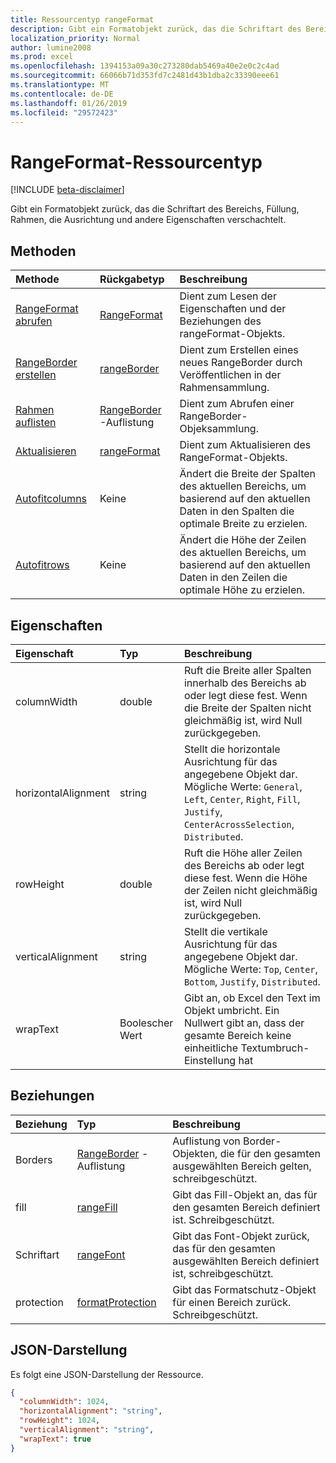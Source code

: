 ```yaml
---
title: Ressourcentyp rangeFormat
description: Gibt ein Formatobjekt zurück, das die Schriftart des Bereichs, Füllung, Rahmen, die Ausrichtung und andere Eigenschaften verschachtelt.
localization_priority: Normal
author: lumine2008
ms.prod: excel
ms.openlocfilehash: 1394153a09a30c273280dab5469a40e2e0c2c4ad
ms.sourcegitcommit: 66066b71d353fd7c2481d43b1dba2c33390eee61
ms.translationtype: MT
ms.contentlocale: de-DE
ms.lasthandoff: 01/26/2019
ms.locfileid: "29572423"
---
```

# <a name="rangeformat-resource-type"></a>RangeFormat-Ressourcentyp

[!INCLUDE [beta-disclaimer](../../includes/beta-disclaimer.md)]

Gibt ein Formatobjekt zurück, das die Schriftart des Bereichs, Füllung, Rahmen, die Ausrichtung und andere Eigenschaften verschachtelt.


## <a name="methods"></a>Methoden

| Methode           | Rückgabetyp    |Beschreibung|
|:---------------|:--------|:----------|
|[RangeFormat abrufen](../api/rangeformat-get.md) | [RangeFormat](rangeformat.md) |Dient zum Lesen der Eigenschaften und der Beziehungen des rangeFormat-Objekts.|
|[RangeBorder erstellen](../api/rangeformat-post-borders.md) |[rangeBorder](rangeborder.md)| Dient zum Erstellen eines neues RangeBorder durch Veröffentlichen in der Rahmensammlung.|
|[Rahmen auflisten](../api/rangeformat-list-borders.md) |[RangeBorder](rangeborder.md) -Auflistung| Dient zum Abrufen einer RangeBorder-Objeksammlung.|
|[Aktualisieren](../api/rangeformat-update.md) | [rangeFormat](rangeformat.md) |Dient zum Aktualisieren des RangeFormat-Objekts. |
|[Autofitcolumns](../api/rangeformat-autofitcolumns.md)|Keine|Ändert die Breite der Spalten des aktuellen Bereichs, um basierend auf den aktuellen Daten in den Spalten die optimale Breite zu erzielen.|
|[Autofitrows](../api/rangeformat-autofitrows.md)|Keine|Ändert die Höhe der Zeilen des aktuellen Bereichs, um basierend auf den aktuellen Daten in den Zeilen die optimale Höhe zu erzielen.|

## <a name="properties"></a>Eigenschaften
| Eigenschaft     | Typ   |Beschreibung|
|:---------------|:--------|:----------|
|columnWidth|double|Ruft die Breite aller Spalten innerhalb des Bereichs ab oder legt diese fest. Wenn die Breite der Spalten nicht gleichmäßig ist, wird Null zurückgegeben.|
|horizontalAlignment|string|Stellt die horizontale Ausrichtung für das angegebene Objekt dar. Mögliche Werte: `General`, `Left`, `Center`, `Right`, `Fill`, `Justify`, `CenterAcrossSelection`, `Distributed`.|
|rowHeight|double|Ruft die Höhe aller Zeilen des Bereichs ab oder legt diese fest. Wenn die Höhe der Zeilen nicht gleichmäßig ist, wird Null zurückgegeben.|
|verticalAlignment|string|Stellt die vertikale Ausrichtung für das angegebene Objekt dar. Mögliche Werte: `Top`, `Center`, `Bottom`, `Justify`, `Distributed`.|
|wrapText|Boolescher Wert|Gibt an, ob Excel den Text im Objekt umbricht. Ein Nullwert gibt an, dass der gesamte Bereich keine einheitliche Textumbruch-Einstellung hat|

## <a name="relationships"></a>Beziehungen
| Beziehung | Typ   |Beschreibung|
|:---------------|:--------|:----------|
|Borders|[RangeBorder](rangeborder.md) -Auflistung|Auflistung von Border-Objekten, die für den gesamten ausgewählten Bereich gelten, schreibgeschützt.|
|fill|[rangeFill](rangefill.md)|Gibt das Fill-Objekt an, das für den gesamten Bereich definiert ist. Schreibgeschützt.|
|Schriftart|[rangeFont](rangefont.md)|Gibt das Font-Objekt zurück, das für den gesamten ausgewählten Bereich definiert ist, schreibgeschützt.|
|protection|[formatProtection](formatprotection.md)|Gibt das Formatschutz-Objekt für einen Bereich zurück. Schreibgeschützt.|

## <a name="json-representation"></a>JSON-Darstellung

Es folgt eine JSON-Darstellung der Ressource.

<!-- {
  "blockType": "resource",
  "optionalProperties": [

  ],
  "@odata.type": "microsoft.graph.rangeFormat"
}-->

```json
{
  "columnWidth": 1024,
  "horizontalAlignment": "string",
  "rowHeight": 1024,
  "verticalAlignment": "string",
  "wrapText": true
}

```

<!-- uuid: 8fcb5dbc-d5aa-4681-8e31-b001d5168d79
2015-10-25 14:57:30 UTC -->
<!--
{
  "type": "#page.annotation",
  "description": "RangeFormat resource",
  "keywords": "",
  "section": "documentation",
  "tocPath": "",
  "suppressions": [
    "Error: /api-reference/beta/resources/rangeformat.md:\r\n      Exception processing links.\r\n    System.ArgumentException: Link Definition was null. Link text: !INCLUDE [beta-disclaimer](../../includes/beta-disclaimer.md)\r\n      at ApiDoctor.Validation.DocFile.get_LinkDestinations()\r\n      at ApiDoctor.Validation.DocSet.ValidateLinks(Boolean includeWarnings, String[] relativePathForFiles, IssueLogger issues, Boolean requireFilenameCaseMatch, Boolean printOrphanedFiles)"
  ]
}
-->
